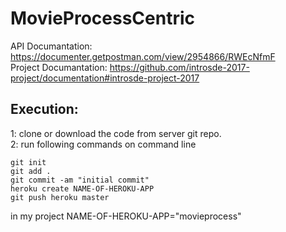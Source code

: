 # MovieProcessCentric

API Documantation: https://documenter.getpostman.com/view/2954866/RWEcNfmF   
Project Documantation: https://github.com/introsde-2017-project/documentation#introsde-project-2017  
 
## Execution:    
1: clone or download the code from server git repo.    
2: run following commands on command line     
```
git init  
git add .  
git commit -am "initial commit"  
heroku create NAME-OF-HEROKU-APP  
git push heroku master   

```
in my project NAME-OF-HEROKU-APP="movieprocess"  

